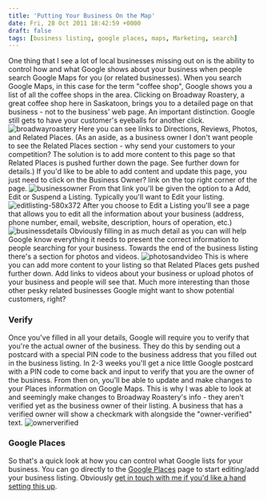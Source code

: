 ```yaml
---
title: 'Putting Your Business On the Map'
date: Fri, 28 Oct 2011 18:42:59 +0000
draft: false
tags: [business listing, google places, maps, Marketing, search]
---
```


One thing that I see a lot of local businesses missing out on is the ability to control how and what Google shows about your business when people search Google Maps for you (or related businesses). When you search Google Maps, in this case for the term "coffee shop", Google shows you a list of all the coffee shops in the area. Clicking on Broadway Roastery, a great coffee shop here in Saskatoon, brings you to a detailed page on that business - not to the business' web page. An important distinction. Google still gets to have your customer's eyeballs for another click. ![broadwayroastery](http://www.lemonproductions.ca/wp-content/uploads/2011/10/broadwayroastery.png) Here you can see links to Directions, Reviews, Photos, and Related Places. (As an aside, as a business owner I don't want people to see the Related Places section - why send your customers to your competition? The solution is to add more content to this page so that Related Places is pushed further down the page. See further down for details.) If you'd like to be able to add content and update this page, you just need to click on the Business Owner? link on the top right corner of the page. ![businessowner](http://www.lemonproductions.ca/wp-content/uploads/2011/10/businessowner.png) From that link you'll be given the option to a Add, Edit or Suspend a Listing. Typically you'll want to Edit your listing. ![editlisting-580x372](http://www.lemonproductions.ca/wp-content/uploads/2011/10/editlisting-580x372.png) After you choose to Edit a Listing you'll see a page that allows you to edit all the information about your business (address, phone number, email, website, description, hours of operation, etc.) ![businessdetails](http://www.lemonproductions.ca/wp-content/uploads/2011/10/businessdetails.png) Obviously filling in as much detail as you can will help Google know everything it needs to present the correct information to people searching for your business. Towards the end of the business listing there's a section for photos and videos. ![photosandvideo](http://www.lemonproductions.ca/wp-content/uploads/2011/10/photosandvideo.png) This is where you can add more content to your listing so that Related Places gets pushed further down. Add links to videos about your business or upload photos of your business and people will see that. Much more interesting than those other pesky related businesses Google might want to show potential customers, right?

### Verify

Once you've filled in all your details, Google will require you to verify that you're the actual owner of the business. They do this by sending out a postcard with a special PIN code to the business address that you filled out in the business listing. In 2-3 weeks you'll get a nice little Google postcard with a PIN code to come back and input to verify that you are the owner of the business. From then on, you'll be able to update and make changes to your Places information on Google Maps. This is why I was able to look at and seemingly make changes to Broadway Roastery's info - they aren't verified yet as the business owner of their listing. A business that has a verified owner will show a checkmark with alongside the "owner-verified" text. ![ownerverified](http://www.lemonproductions.ca/wp-content/uploads/2011/10/ownerverified.png)

### Google Places

So that's a quick look at how you can control what Google lists for your business. You can go directly to the [Google Places](http://www.google.com/places/) page to start editing/add your business listing. Obviously [get in touch with me if you'd like a hand setting this up](/contact/).